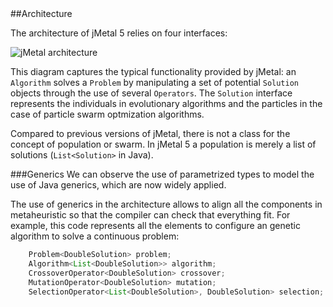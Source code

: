 <div id='id-architecture'/>
##Architecture

The architecture of jMetal 5 relies on four interfaces: 

![jMetal architecture](https://github.com/jMetal/jMetalDocumentation/blob/master/figures/jMetal5CoreClassDiagram.png)

This diagram captures the typical functionality provided by jMetal: an `Algorithm` solves a `Problem` by manipulating a set of potential `Solution` objects through the use of several `Operators`. The `Solution` interface represents the individuals in evolutionary algorithms and the particles in the case of particle swarm optmization algorithms.

Compared to previous versions of jMetal, there is not a class for the concept of population or swarm. In jMetal 5 a population is merely a list of solutions (`List<Solution>` in Java).


###Generics
We can observe the use of parametrized types to model the use of Java generics, which are now widely applied.
 
The use of generics in the architecture allows to align all the components in metaheuristic so that the compiler can check that everything fit. For example, this code represents all the elements to configure an genetic algorithm to solve a continuous problem:

```java
    Problem<DoubleSolution> problem;
    Algorithm<List<DoubleSolution>> algorithm;
    CrossoverOperator<DoubleSolution> crossover;
    MutationOperator<DoubleSolution> mutation;
    SelectionOperator<List<DoubleSolution>, DoubleSolution> selection;
```

